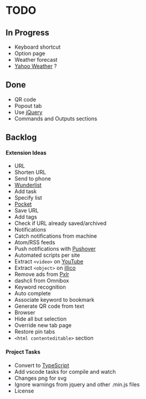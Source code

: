 # TODO

## In Progress

* Keyboard shortcut
* Option page
* Weather forecast
 * [Yahoo Weather](https://developer.yahoo.com/weather/) ?

## Done

* QR code
* Popout tab
* Use [jQuery](https://jquery.com/)
* Commands and Outputs sections

## Backlog

#### Extension Ideas

* URL
 * Shorten URL
 * Send to phone
* [Wunderlist](https://www.wunderlist.com)
 * Add task
 * Specify list
* [Pocket](https://getpocket.com)
 * Save URL
 * Add tags
 * Check if URL already saved/archived
* Notifications
 * Catch notifications from machine
 * Atom/RSS feeds
 * Push notifications with [Pushover](https://pushover.net/)
* Automated scripts per site
 * Extract `<video>` on [YouTube](https://www.youtube.com)
 * Extract `<object>` on [illico](https://illicoweb.videotron.com/chaines)
 * Remove ads from [Pxlr](http://apps.pixlr.com/editor/)
* dashcli from Omnibox
 * Keyword recognition
 * Auto complete
 * Associate keyword to bookmark
 * Generate QR code from text
* Browser
 * Hide all but selection
 * Override new tab page
 * Restore pin tabs
* `<html contenteditable>` section

#### Project Tasks

* Convert to [TypeScript](https://www.typescriptlang.org/)
* Add vscode tasks for compile and watch
* Changes png for svg
* Ignore warnings from jquery and other .min.js files
* License
